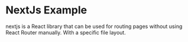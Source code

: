 # NextJs Example

nextjs is a React library that can be used for routing pages without using React Router manually. With a specific file layout.
